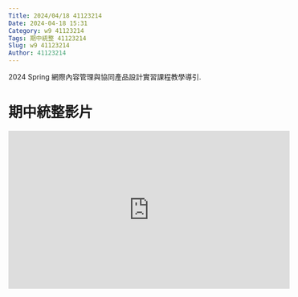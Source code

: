 ```yaml
---
Title: 2024/04/18 41123214
Date: 2024-04-18 15:31
Category: w9 41123214
Tags: 期中統整 41123214
Slug: w9 41123214
Author: 41123214
---
```


2024 Spring 網際內容管理與協同產品設計實習課程教學導引.

<!-- PELICAN_END_SUMMARY -->

# 期中統整影片


<iframe width="560" height="315" src="https://www.youtube.com/embed/byLxovEUzyI?si=vVDf8NWsUIG-_QjM" title="YouTube video player" frameborder="0" allow="accelerometer; autoplay; clipboard-write; encrypted-media; gyroscope; picture-in-picture; web-share" referrerpolicy="strict-origin-when-cross-origin" allowfullscreen></iframe>